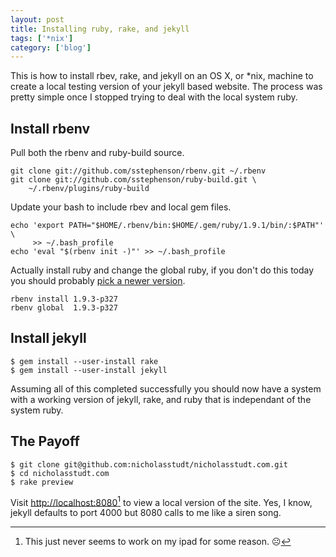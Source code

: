 ```yaml
---
layout: post
title: Installing ruby, rake, and jekyll
tags: ['*nix']
category: ['blog']
---
```


This is how to install rbev, rake, and jekyll on an OS X, or \*nix,
machine to create a local testing version of your jekyll based website.
The process was pretty simple once I stopped trying to deal with the
local system ruby. 

## Install rbenv

Pull both the rbenv and ruby-build source.

    git clone git://github.com/sstephenson/rbenv.git ~/.rbenv
    git clone git://github.com/sstephenson/ruby-build.git \
	    ~/.rbenv/plugins/ruby-build

Update your bash to include rbev and local gem files.

    echo 'export PATH="$HOME/.rbenv/bin:$HOME/.gem/ruby/1.9.1/bin/:$PATH"' \
	     >> ~/.bash_profile
    echo 'eval "$(rbenv init -)"' >> ~/.bash_profile

Actually install ruby and change the global ruby, if you don't do this
today you should probably [pick a newer version](http://www.ruby-lang.org/en/downloads/).

    rbenv install 1.9.3-p327
    rbenv global  1.9.3-p327

## Install jekyll

    $ gem install --user-install rake
    $ gem install --user-install jekyll

Assuming all of this completed successfully you should now have a system
with a working version of jekyll, rake, and ruby that is independant of
the system ruby.

## The Payoff

    $ git clone git@github.com:nicholasstudt/nicholasstudt.com.git
	$ cd nicholasstudt.com
	$ rake preview

Visit <http://localhost:8080>[^neverworks] to view a local version of the site. Yes,
I know, jekyll defaults to port 4000 but 8080 calls to me like a siren song.

[^neverworks]: This just never seems to work on my ipad for some reason. ☹
